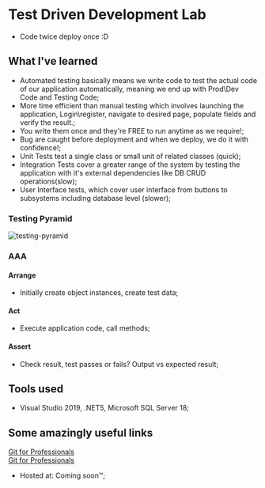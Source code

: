 # Test Driven Development Lab #
- Code twice deploy once :D


## What I've learned ##

- Automated testing basically means we write code to test the actual code of our application automatically, meaning we end up with Prod\Dev  Code and Testing Code;
- More time efficient than manual testing which involves launching the application, Login\register, navigate to desired page, populate fields and verify the result.;
- You write them once and they're FREE to run anytime as we require!;
- Bug are caught before deployment and when we deploy, we do it with confidence!;
- Unit Tests test a single class or small unit of related classes (quick);
- Integration Tests cover a greater range of the system by testing the application with it's external dependencies like DB CRUD operations(slow);
- User Interface tests, which cover user interface from buttons to subsystems including database level (slower);

### Testing Pyramid ###
![testing-pyramid](https://user-images.githubusercontent.com/18576471/180123939-d5769c91-bbbf-4956-9cc6-50ebe2f9ede8.PNG)


### AAA ###
#### Arrange ####
- Initially create object instances, create test data;
#### Act ####
- Execute application code, call methods;
#### Assert ####
- Check result, test passes or fails? Output vs expected result;

## Tools used ##

- Visual Studio 2019, .NET5, Microsoft SQL Server 18;

## Some amazingly useful links ##
[Git for Professionals](https://www.freecodecamp.org/news/git-for-professionals/) <br>
[Git for Professionals](https://docs.microsoft.com/en-us/dotnet/csharp/language-reference/xmldoc/) <br>

- Hosted at: Coming soon™;

